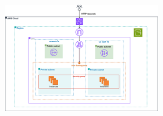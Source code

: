 ![image](https://raw.githubusercontent.com/RecursiveDeveloper/static-media-content/refs/heads/main/Simple_Diagram.drawio.png)

